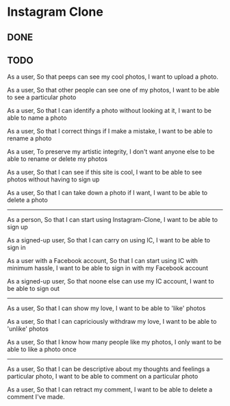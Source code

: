 # Instagram Clone

## DONE

## TODO

As a user,
So that peeps can see my cool photos,
I want to upload a photo.

As a user,
So that other people can see one of my photos,
I want to be able to see a particular photo

As a user,
So that I can identify a photo without looking at it,
I want to be able to name a photo

As a user,
So that I correct things if I make a mistake,
I want to be able to rename a photo

As a user,
To preserve my artistic integrity,
I don't want anyone else to be able to rename or delete my photos

As a user,
So that I can see if this site is cool,
I want to be able to see photos without having to sign up

As a user,
So that I can take down a photo if I want,
I want to be able to delete a photo

---

As a person,
So that I can start using Instagram-Clone,
I want to be able to sign up

As a signed-up user,
So that I can carry on using IC,
I want to be able to sign in

As a user with a Facebook account,
So that I can start using IC with minimum hassle,
I want to be able to sign in with my Facebook account

As a signed-up user,
So that noone else can use my IC account,
I want to be able to sign out

---

As a user,
So that I can show my love,
I want to be able to 'like' photos

As a user,
So that I can capriciously withdraw my love,
I want to be able to 'unlike' photos

As a user,
So that I know how many people like my photos,
I only want to be able to like a photo once

---

As a user,
So that I can be descriptive about my thoughts and feelings a particular photo,
I want to be able to comment on a particular photo

As a user,
So that I can retract my comment,
I want to be able to delete a comment I've made.
